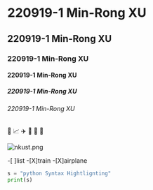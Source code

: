 # 220919-1 Min-Rong XU
## 220919-1 Min-Rong XU
### 220919-1 Min-Rong XU
#### 220919-1 Min-Rong XU
##### 220919-1 Min-Rong XU
###### 220919-1 Min-Rong XU

🚋 📈 ✈️ 🥇 🥈 🥉

![nkust.png](nkust.png,"國立高雄科技大學")

-[ ]list
-[X]train
-[X]airplane

```python
s = "python Syntax Hightlignting"
print(s)
